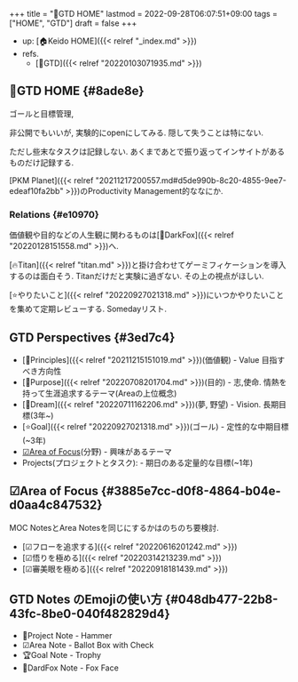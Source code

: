+++
title = "🔨GTD HOME"
lastmod = 2022-09-28T06:07:51+09:00
tags = ["HOME", "GTD"]
draft = false
+++

-   up: [🏠Keido HOME]({{< relref "_index.md" >}})
-   refs.
    -   [📝GTD]({{< relref "20220103071935.md" >}})


## 🔨GTD HOME {#8ade8e}

ゴールと目標管理,

非公開でもいいが, 実験的にopenにしてみる. 隠して失うことは特にない.

ただし些末なタスクは記録しない. あくまであとで振り返ってインサイトがあるものだけ記録する.

[PKM Planet]({{< relref "20211217200557.md#d5de990b-8c20-4855-9ee7-edeaf10fa2bb" >}})のProductivity Management的ななにか.


### Relations {#e10970}

価値観や目的などの人生観に関わるものは[🦊DarkFox]({{< relref "20220128151558.md" >}})へ.

[🔥Titan]({{< relref "titan.md" >}})と掛け合わせてゲーミフィケーションを導入するのは面白そう. Titanだけだと実験に過ぎない. その上の視点がほしい.

[⭐やりたいこと]({{< relref "20220927021318.md" >}})にいつかやりたいことを集めて定期レビューする. Somedayリスト.


## GTD Perspectives {#3ed7c4}

-   [🦊Principles]({{< relref "20211215151019.md" >}})(価値観) - Value 目指すべき方向性
-   [🦊Purpose]({{< relref "20220708201704.md" >}})(目的) - 志,使命. 情熱を持って生涯追求するテーマ(Areaの上位概念)
-   [🚀Dream]({{< relref "20220711162206.md" >}})(夢, 野望) - Vision. 長期目標(3年~)
-   [⭐Goal]({{< relref "20220927021318.md" >}})(ゴール) - 定性的な中期目標(~3年)
-   [☑Area of Focus](#3885e7cc-d0f8-4864-b04e-d0aa4c847532)(分野) - 興味があるテーマ
-   Projects(プロジェクトとタスク): - 期日のある定量的な目標(~1年)


## ☑Area of Focus {#3885e7cc-d0f8-4864-b04e-d0aa4c847532}

MOC NotesとArea Notesを同じにするかはのちのち要検討.

-   [☑フローを追求する]({{< relref "20220616201242.md" >}})
-   [☑悟りを極める]({{< relref "20220314213239.md" >}})
-   [☑審美眼を極める]({{< relref "20220918181439.md" >}})


## GTD Notes のEmojiの使い方 {#048db477-22b8-43fc-8be0-040f482829d4}

-   🔨Project Note - Hammer
-   ☑Area Note - Ballot Box with Check
-   🏆Goal Note - Trophy
-   🦊DardFox Note - Fox Face
